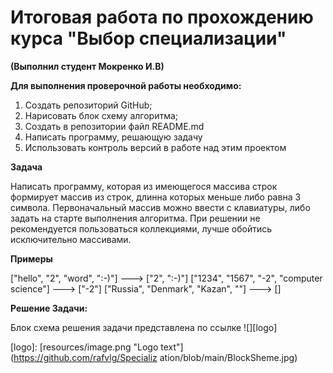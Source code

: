 # Итоговая работа по прохождению курса "Выбор специализации"

**(Выполнил студент Мокренко И.В)**

 __Для выполнения проверочной работы необходимо:__

1. Создать репозиторий GitHub;
2. Нарисовать блок схему алгоритма;
3. Создать в репозитории файл README.md
4. Написать программу, решающую задачу
5. Использовать контроль версий в работе над этим проектом

__Задача__

Написать программу, которая из имеющегося массива строк формирует массив из строк, длинна которых меньше либо равна 3 символа. Первоначальный массив можно ввести с клавиатуры, либо задать на старте выполнения алгоритма. При решении не рекомендуется пользоваться коллекциями, лучше обойтись исключительно массивами.

__Примеры__

["hello", "2", "word", ":-)"] ---> ["2", ":-)"]
["1234", "1567", "-2", "computer science"] ---> ["-2"]
["Russia", "Denmark", "Kazan", ""] ---> []

__Решение Задачи:__

Блок схема решения задачи представлена по ссылке ![][logo]

[logo]: [resources/image.png "Logo text"](https://github.com/rafvlg/Specializ
ation/blob/main/BlockSheme.jpg)


